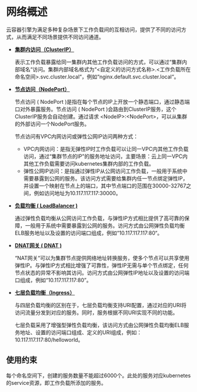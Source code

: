 # 网络概述<a name="cce_01_0010"></a>

云容器引擎为满足多种复杂场景下工作负载间的互相访问，提供了不同的访问方式，从而满足不同场景提供不同访问通道。

-   **[集群内访问（ClusterIP）](集群内访问（ClusterIP）.md)**

    表示工作负载暴露给同一集群内其他工作负载访问的方式，可以通过“集群内部域名“访问。集群内部域名格式为“<自定义的访问方式名称\>.<工作负载所在命名空间\>.svc.cluster.local“，例如“nginx.default.svc.cluster.local“。

-   [**节点访问（NodePort）**](节点访问-(-NodePort-).md)

    节点访问 \( NodePort \)是指在每个节点的IP上开放一个静态端口，通过静态端口对外暴露服务。节点访问 \( NodePort \)会路由到ClusterIP服务，这个ClusterIP服务会自动创建。通过请求 <NodeIP\>:<NodePort\>，可以从集群的外部访问一个NodePort服务。

    节点访问有VPC内网访问或弹性公网IP访问两种方式：

    -   VPC内网访问：是指无弹性IP时工作负载可以让同一VPC内其他工作负载访问，通过“集群节点的IP”的服务地址访问，主要场景：云上同一VPC内其他工作负载需要访问kubernetes集群内部的工作负载。
    -   弹性公网IP访问：是指通过弹性IP从公网访问工作负载，一般用于系统中需要暴露到公网的服务。该访问方式需要给集群内任一节点绑定弹性IP，并设置一个映射在节点上的端口，其中节点端口的范围在30000-32767之间，例如访问地址为10.117.117.117:30000。

-   [**负载均衡 \( LoadBalancer \)**](负载均衡-(-LoadBalancer-).md)

    通过弹性负载均衡从公网访问工作负载，与弹性IP方式相比提供了高可靠的保障，一般用于系统中需要暴露到公网的服务。访问方式由公网弹性负载均衡ELB服务地址以及设置的访问端口组成，例如“10.117.117.117:80“。

-   [**DNAT网关 \( DNAT \)**](DNAT网关-(-DNAT-).md)

    “NAT网关“可以为集群节点提供网络地址转换服务，使多个节点可以共享使用弹性IP。与弹性IP方式相比增强了可靠性，弹性IP无需与单个节点绑定，任何节点状态的异常不影响其访问。访问方式由公网弹性IP地址以及设置的访问端口组成，例如“10.117.117.117:80”。

-   [**七层负载均衡（Ingress）**](七层负载均衡（Ingress）.md)

    与四层负载均衡的区别在于，七层负载均衡支持URI配置，通过对应的URI将访问流量分发到对应的服务。同时，服务根据不同URI实现不同的功能。

    七层负载采用了增强型弹性负载均衡，该访问方式由公网弹性负载均衡ELB服务地址、设置的访问端口组成、定义的URI组成，例如：10.117.117.117:80/helloworld。


## 使用约束<a name="section21791218165310"></a>

每个命名空间下，创建的服务数量不能超过6000个。此处的服务对应kubernetes的service资源，即工作负载所添加的服务。

